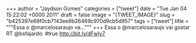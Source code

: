 
+++
author = "Jaydson Gomes"
categories = ["tweet"]
date = "Tue Jan 04 15:22:02 +0000 2011"
draft = false
image = "{TWEET_IMAGE}"
slug = "b425397e69f0cb7143ee8b26469c970d9cb5d957"
tags = ["tweet"]
title = """Essa o @marcelosaraujo va..."""
+++
Essa o @marcelosaraujo vai gostar RT @bsfajardo: #true http://bit.ly/dFwIy7
